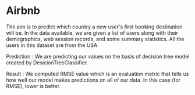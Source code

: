 # Airbnb

The aim is to predict which country a new user's first booking destination will be. In the data available, we are given a list of users along with their demographics, web session records, and some summary statistics. All the users in this dataset are from the USA.

Prediction : We are predicting our values on the basis of decision tree model created by DesicionTreeClassifier.

Result : We computed RMSE value which is an evaluation metric that tells us how well our model makes predictions on all of our data. In this case (for RMSE), lower is better.
